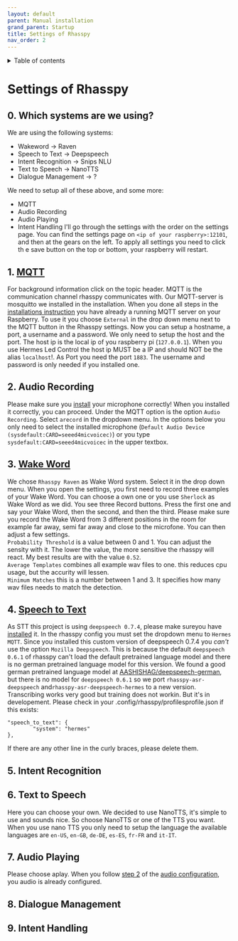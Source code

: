```yaml
---
layout: default
parent: Manual installation
grand_parent: Startup
title: Settings of Rhasspy
nav_order: 2
---
```


<details close markdown="block">
  <summary>
    Table of contents
  </summary>
  {: .text-delta }
1. TOC
{:toc}
</details>

# Settings of Rhasspy

## 0. Which systems are we using?
We are using the following systems: 
- Wakeword -> Raven
- Speech to Text -> Deepspeech
- Intent Recognition -> Snips NLU
- Text to Speech -> NanoTTS
- Dialogue Management -> ?

We need to setup all of these above, and some more:
- MQTT
- Audio Recording
- Audio Playing
- Intent Handling
I'll go through the settings with the order on the settings page.
You can find the settings page on ``<ip of your raspberry>:12101``, and then at the gears on the left.
To apply all settings you need to click th e save button on the top or bottom, your raspberry will restart.

## 1. [MQTT](/pages/knowledge/mqtt#what-is-mqtt)
For background information click on the topic header.
MQTT is the communication channel rhasspy communicates with. Our MQTT-server is mosquitto we installed in the installation.
When you done all steps in the [installations instruction](/startup/setup-software#3-install-a-mqttt-server-and-node-red) you have already a running MQTT server on your Raspberry.
To use it you choose ``External`` in the drop down menu next to the MQTT button in the Rhasspy settings.
Now you can setup a hostname, a port, a username and a password. We only need to setup the host and the port.
The host ip is the local ip of you raspberry pi (``127.0.0.1``). When you use Hermes Led Control the host ip MUST be a IP and should 
NOT be the alias ``localhost``!. As Port you need the port ``1883``. The username and password is only needed if you installed one.

## 2. Audio Recording
Please make sure you [install](/startup/setup-software#2-configure-audio) your microphone correctly!
When you installed it correctly, you can proceed. Under the MQTT option is the option ``Audio Recording``. Select ``arecord`` in the dropdown menu.
In the options below you only need to select the installed microphone (``Default Audio Device (sysdefault:CARD=seeed4micvoicec)``) or you type 
``sysdefault:CARD=seeed4micvoicec`` in the upper textbox.

## 3. [Wake Word](/pages/knowledge/wakeword)
We chose ``Rhasspy Raven`` as Wake Word system. Select it in the drop down menu. When you open the settings, you first need to record three 
examples of your Wake Word. You can choose a own one or you use ``Sherlock`` as Wake Word as we did. You see three Record buttons.
Press the first one and say your Wake Word, then the second, and then the third. Please make sure you record the Wake Word from 3 different positions in the room for example far away, semi far away and close to the microfone. You can then adjust a few settings.      
``Probability Threshold`` is a value between 0 and 1. You can adjust the sensity with it. The lower the value, the more sensitive the rhasspy will react. My best results are with the value  ``0.52``.    
``Average Templates`` combines all example wav files to one. this reduces cpu usage, but the accurity will lessen.    
``Minimum Matches`` this is a number between 1 and 3. It specifies how many wav files needs to match the detection.

## 4. [Speech to Text](/pages/knowledge/speech-to-text)
As STT this project is using ``deepspeech 0.7.4``, please make sureyou have [installed](pages/startup/setup-software#7-install-deepspeech-074) it.
In the rhasspy config you must set the dropdown menu to ``Hermes MQTT``. Since you installed this custom version of deepspeech 0.7.4 you *can't* use the option 
``Mozilla Deepspeech``. This is because the default ``deepspeech 0.6.1`` of rhasspy can't load the default pretrained language model and there is 
no german pretrained language model for this version. We found a good german pretrained language model at [AASHISHAG/deepspeech-german](https://github.com/AASHISHAG/deepspeech-german), 
but there is no model for ``deepspeech 0.6.1`` so we port ``rhasspy-asr-deepspeech`` and``rhasspy-asr-deepspeech-hermes`` to a new version. 
Transcribing works very good but training does not workin. But it's in developement.
Please check in your .config/rhasspy/profilesprofile.json if this exists:
```
"speech_to_text": {
        "system": "hermes"
},
```
If there are any other line in the curly braces, please delete them.

## 5. Intent Recognition

## 6. Text to Speech
Here you can choose your own. We decided to use NanoTTS, it's simple to use and sounds nice.
So choose NanoTTS or one of the TTS you want. When you use nano TTS you only need to setup the language the available languages are ``en-US``, ``en-GB``, ``de-DE``, ``es-ES``, ``fr-FR`` and ``it-IT``.

## 7. Audio Playing
Please choose aplay. When you follow [step 2](/pages/startup/setup-software#step-2) of the [audio configuration](/pages/startup/setup-software#2-configure-audio), you audio is already configured.

## 8. Dialogue Management

## 9. Intent Handling
